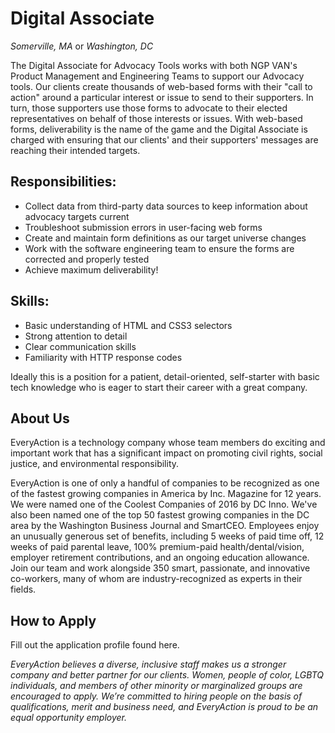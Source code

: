 # Digital Associate

*Somerville, MA* or *Washington, DC*

The Digital Associate for Advocacy Tools works with both NGP VAN's Product Management and Engineering Teams to support our Advocacy tools.  Our clients create thousands of web-based forms with their "call to action" around a particular interest or issue to send to their supporters. In turn, those supporters use those forms to advocate to their elected representatives on behalf of those interests or issues. With web-based forms, deliverability is the name of the game and the Digital Associate is charged with ensuring that our clients' and their supporters' messages are reaching their intended targets. 



## Responsibilities:

* Collect data from third-party data sources to keep information about advocacy targets current
* Troubleshoot submission errors in user-facing web forms
* Create and maintain form definitions as our target universe changes
* Work with the software engineering team to ensure the forms are corrected and properly tested
* Achieve maximum deliverability!


## Skills:

* Basic understanding of HTML and CSS3 selectors
* Strong attention to detail
* Clear communication skills
* Familiarity with HTTP response codes


Ideally this is a position for a patient, detail-oriented, self-starter with basic tech knowledge who is eager to start their career with a great company. 


## About Us

EveryAction is a technology company whose team members do exciting and important work that has a significant impact on promoting civil rights, social justice, and environmental responsibility.

EveryAction is one of only a handful of companies to be recognized as one of the fastest growing companies in America by Inc. Magazine for 12 years. We were named one of the Coolest Companies of 2016 by DC Inno. We've also been named one of the top 50 fastest growing companies in the DC area by the Washington Business Journal and SmartCEO. Employees enjoy an unusually generous set of benefits, including 5 weeks of paid time off, 12 weeks of paid parental leave, 100% premium-paid health/dental/vision, employer retirement contributions, and an ongoing education allowance. Join our team and work alongside 350 smart, passionate, and innovative co-workers, many of whom are industry-recognized as experts in their fields.

## How to Apply

Fill out the application profile found here.

*EveryAction believes a diverse, inclusive staff makes us a stronger company and better partner for our clients. Women, people of color, LGBTQ individuals, and members of other minority or marginalized groups are encouraged to apply. We’re committed to hiring people on the basis of qualifications, merit and business need, and EveryAction is proud to be an equal opportunity employer.*
